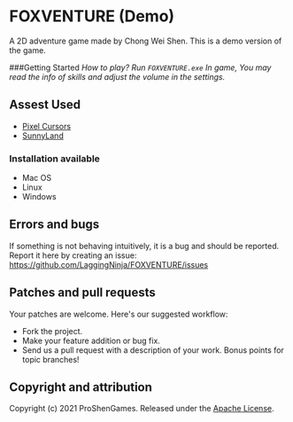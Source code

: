 # FOXVENTURE (Demo)
A 2D adventure game made by Chong Wei Shen. This is a demo version of the game.

###Getting Started
*How to play? Run `FOXVENTURE.exe`*
*In game, You may read the info of skills and adjust the volume in the settings.*

## Assest Used
* [Pixel Cursors](https://assetstore.unity.com/packages/2d/gui/icons/pixel-cursors-109256)
* [SunnyLand](https://assetstore.unity.com/packages/2d/characters/sunny-land-103349)

### Installation available
* Mac OS
* Linux
* Windows

## Errors and bugs
If something is not behaving intuitively, it is a bug and should be reported.
Report it here by creating an issue: https://github.com/LaggingNinja/FOXVENTURE/issues

## Patches and pull requests
Your patches are welcome. Here's our suggested workflow:
 
* Fork the project.
* Make your feature addition or bug fix.
* Send us a pull request with a description of your work. Bonus points for topic branches!

## Copyright and attribution
Copyright (c) 2021 ProShenGames. Released under the [Apache License](https://github.com/LaggingNinja/FOXVENTURE/blob/main/LICENSE).
```
